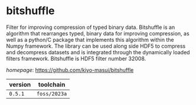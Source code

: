 # bitshuffle

Filter for improving compression of typed binary data. Bitshuffle is an algorithm that rearranges typed, binary data for improving compression, as well as a python/C package that implements this algorithm within the Numpy framework. The library can be used along side HDF5 to compress and decompress datasets and is integrated through the dynamically loaded filters framework. Bitshuffle is HDF5 filter number 32008.

*homepage*: <https://github.com/kiyo-masui/bitshuffle>

version | toolchain
--------|----------
``0.5.1`` | ``foss/2023a``
